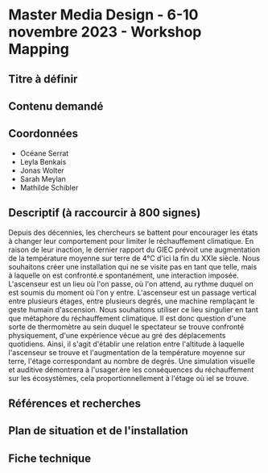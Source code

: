 # Master Media Design - 6-10 novembre 2023 - Workshop Mapping

## Titre à définir

## Contenu demandé

## Coordonnées
- Océane Serrat
- Leyla Benkais
- Jonas Wolter
- Sarah Meylan
- Mathilde Schibler

## Descriptif (à raccourcir à 800 signes)
Depuis des décennies, les chercheurs se battent pour encourager les états à changer leur comportement pour limiter le réchauffement climatique. En raison de leur inaction, le dernier rapport du GIEC prévoit une augmentation de la température moyenne sur terre de 4°C d'ici la fin du XXIe siècle. 
Nous souhaitons créer une installation qui ne se visite pas en tant que telle, mais à laquelle on est confronté.e spontanément, une interaction imposée. L'ascenseur est un lieu où l'on passe, où l'on attend, au rythme duquel on est soumis du moment où l'on y entre.  L'ascenseur est un passage vertical entre plusieurs étages, entre plusieurs degrés, une machine remplaçant le geste humain d'ascension. Nous souhaitons utiliser ce lieu singulier en tant que métaphore du réchauffement climatique. Il est donc question d'une sorte de thermomètre au sein duquel le spectateur se trouve confronté physiquement, d'une expérience vécue au gré des déplacements quotidiens. 
Ainsi, il s'agit d'établir une relation entre l'altitude à laquelle l'ascenseur se trouve et l'augmentation de la température moyenne sur terre, l'étage correspondant au nombre de degrés. Une simulation visuelle et auditive démontrera à l'usager.ère les conséquences du réchauffement sur les écosystèmes, cela proportionnellement à l'étage où iel se trouve.

## Références et recherches

## Plan de situation et de l'installation

## Fiche technique
